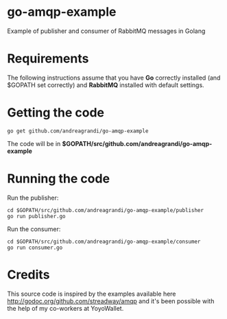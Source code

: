 # go-amqp-example
Example of publisher and consumer of RabbitMQ messages in Golang

# Requirements

The following instructions assume that you have **Go** correctly installed (and $GOPATH set correctly) and **RabbitMQ** installed with default settings.

# Getting the code

```
go get github.com/andreagrandi/go-amqp-example
```

The code will be in **$GOPATH/src/github.com/andreagrandi/go-amqp-example**

# Running the code

Run the publisher:

```
cd $GOPATH/src/github.com/andreagrandi/go-amqp-example/publisher
go run publisher.go
```

Run the consumer:

```
cd $GOPATH/src/github.com/andreagrandi/go-amqp-example/consumer
go run consumer.go
```

# Credits

This source code is inspired by the examples available here http://godoc.org/github.com/streadway/amqp and it's been possible with the help of my co-workers at YoyoWallet.
